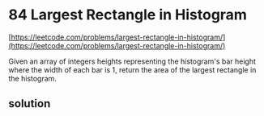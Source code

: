 # 84 Largest Rectangle in Histogram
[https://leetcode.com/problems/largest-rectangle-in-histogram/](https://leetcode.com/problems/largest-rectangle-in-histogram/)

Given an array of integers heights representing the histogram's bar height where the width of each bar is 1, return the area of the largest rectangle in the histogram.

## solution
```python

```
